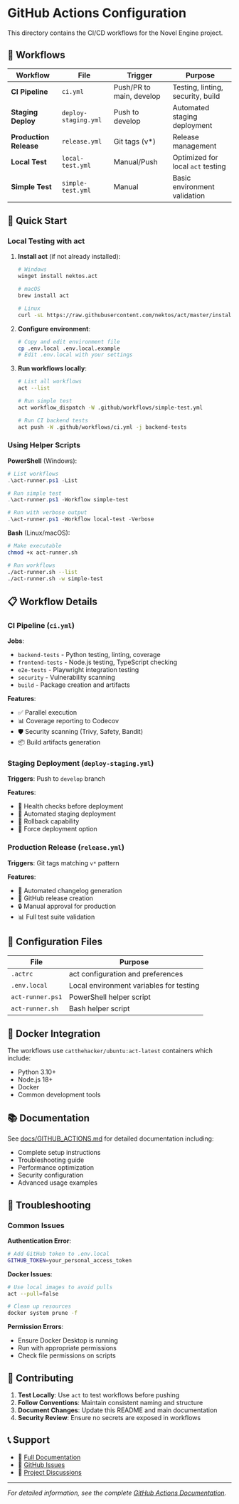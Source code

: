 # GitHub Actions Configuration

This directory contains the CI/CD workflows for the Novel Engine project.

## 📁 Workflows

| Workflow | File | Trigger | Purpose |
|----------|------|---------|---------|
| **CI Pipeline** | `ci.yml` | Push/PR to main, develop | Testing, linting, security, build |
| **Staging Deploy** | `deploy-staging.yml` | Push to develop | Automated staging deployment |
| **Production Release** | `release.yml` | Git tags (v*) | Release management |
| **Local Test** | `local-test.yml` | Manual/Push | Optimized for local `act` testing |
| **Simple Test** | `simple-test.yml` | Manual | Basic environment validation |

## 🚀 Quick Start

### Local Testing with act

1. **Install act** (if not already installed):
   ```bash
   # Windows
   winget install nektos.act
   
   # macOS
   brew install act
   
   # Linux
   curl -sL https://raw.githubusercontent.com/nektos/act/master/install.sh | bash
   ```

2. **Configure environment**:
   ```bash
   # Copy and edit environment file
   cp .env.local .env.local.example
   # Edit .env.local with your settings
   ```

3. **Run workflows locally**:
   ```bash
   # List all workflows
   act --list
   
   # Run simple test
   act workflow_dispatch -W .github/workflows/simple-test.yml
   
   # Run CI backend tests
   act push -W .github/workflows/ci.yml -j backend-tests
   ```

### Using Helper Scripts

**PowerShell** (Windows):
```powershell
# List workflows
.\act-runner.ps1 -List

# Run simple test
.\act-runner.ps1 -Workflow simple-test

# Run with verbose output
.\act-runner.ps1 -Workflow local-test -Verbose
```

**Bash** (Linux/macOS):
```bash
# Make executable
chmod +x act-runner.sh

# Run workflows
./act-runner.sh --list
./act-runner.sh -w simple-test
```

## 📋 Workflow Details

### CI Pipeline (`ci.yml`)

**Jobs**:
- `backend-tests` - Python testing, linting, coverage
- `frontend-tests` - Node.js testing, TypeScript checking
- `e2e-tests` - Playwright integration testing
- `security` - Vulnerability scanning
- `build` - Package creation and artifacts

**Features**:
- ✅ Parallel execution
- 📊 Coverage reporting to Codecov
- 🛡️ Security scanning (Trivy, Safety, Bandit)
- 📦 Build artifacts generation

### Staging Deployment (`deploy-staging.yml`)

**Triggers**: Push to `develop` branch

**Features**:
- 🏥 Health checks before deployment
- 🚀 Automated staging deployment
- 🔄 Rollback capability
- 💪 Force deployment option

### Production Release (`release.yml`)

**Triggers**: Git tags matching `v*` pattern

**Features**:
- 📝 Automated changelog generation
- 🎯 GitHub release creation
- 🔒 Manual approval for production
- 📊 Full test suite validation

## 🔧 Configuration Files

| File | Purpose |
|------|---------|
| `.actrc` | act configuration and preferences |
| `.env.local` | Local environment variables for testing |
| `act-runner.ps1` | PowerShell helper script |
| `act-runner.sh` | Bash helper script |

## 🐳 Docker Integration

The workflows use `catthehacker/ubuntu:act-latest` containers which include:
- Python 3.10+
- Node.js 18+
- Docker
- Common development tools

## 📚 Documentation

See [docs/GITHUB_ACTIONS.md](../docs/GITHUB_ACTIONS.md) for detailed documentation including:
- Complete setup instructions
- Troubleshooting guide
- Performance optimization
- Security configuration
- Advanced usage examples

## 🚨 Troubleshooting

### Common Issues

**Authentication Error**:
```bash
# Add GitHub token to .env.local
GITHUB_TOKEN=your_personal_access_token
```

**Docker Issues**:
```bash
# Use local images to avoid pulls
act --pull=false

# Clean up resources
docker system prune -f
```

**Permission Errors**:
- Ensure Docker Desktop is running
- Run with appropriate permissions
- Check file permissions on scripts

## 🤝 Contributing

1. **Test Locally**: Use `act` to test workflows before pushing
2. **Follow Conventions**: Maintain consistent naming and structure
3. **Document Changes**: Update this README and main documentation
4. **Security Review**: Ensure no secrets are exposed in workflows

## 📞 Support

- 📖 [Full Documentation](../docs/GITHUB_ACTIONS.md)
- 🐛 [GitHub Issues](https://github.com/Jackela/Novel-Engine/issues)
- 💬 [Project Discussions](https://github.com/Jackela/Novel-Engine/discussions)

---

*For detailed information, see the complete [GitHub Actions Documentation](../docs/GITHUB_ACTIONS.md).*